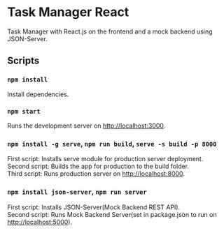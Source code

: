 # Task Manager React
Task Manager with React.js on the frontend and a mock backend using JSON-Server.

## Scripts

### `npm install`
Install dependencies.

### `npm start`
Runs the development server on [http://localhost:3000](http://localhost:3000).

### `npm install -g serve`, `npm run build`, `serve -s build -p 8000`
First script: Installs serve module for production server deployment.\
Second script: Builds the app for production to the build folder.\
Third script: Runs production server on [http://localhost:8000](http://localhost:8000).

### `npm install json-server`, `npm run server`
First script: Installs JSON-Server(Mock Backend REST API).\
Second script: Runs Mock Backend Server(set in package.json to run on [http://localhost:5000](http://localhost:5000)).
